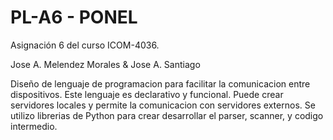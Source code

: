 # PL-A6 - PONEL
Asignación 6 del curso ICOM-4036. 

Jose A. Melendez Morales & Jose A. Santiago 

Diseño de lenguaje de programacion para facilitar la comunicacion entre dispositivos. Este lenguaje es declarativo y 
funcional. Puede crear servidores locales y permite la comunicacion con servidores externos. Se utilizo librerias de Python
para crear desarrollar el parser, scanner, y codigo intermedio. 
